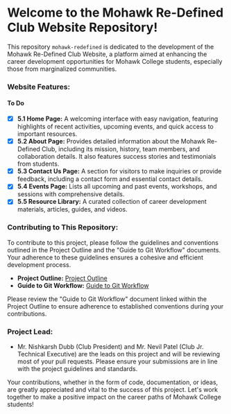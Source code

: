 # Welcome to the Mohawk Re-Defined Club Website Repository!

This repository `mohawk-redefined` is dedicated to the development of the Mohawk Re-Defined Club Website, a platform aimed at enhancing the career development opportunities for Mohawk College students, especially those from marginalized communities.

### Website Features:
#### To Do
- [x] **5.1 Home Page:** A welcoming interface with easy navigation, featuring highlights of recent activities, upcoming events, and quick access to important resources.
- [x] **5.2 About Page:** Provides detailed information about the Mohawk Re-Defined Club, including its mission, history, team members, and collaboration details. It also features success stories and testimonials from students.
- [x] **5.3 Contact Us Page:** A section for visitors to make inquiries or provide feedback, including a contact form and essential contact details.
- [x] **5.4 Events Page:** Lists all upcoming and past events, workshops, and sessions with comprehensive details.
- [x] **5.5 Resource Library:** A curated collection of career development materials, articles, guides, and videos.

### Contributing to This Repository:

To contribute to this project, please follow the guidelines and conventions outlined in the Project Outline and the "Guide to Git Workflow" documents. Your adherence to these guidelines ensures a cohesive and efficient development process.

- **Project Outline:** [Project Outline](https://docs.google.com/document/d/1Nhm6gn_-HgZfSjLMvatq4IQIRjIZbW5lHrmuctba1x8/edit)
- **Guide to Git Workflow:** [Guide to Git Workflow](https://docs.google.com/document/d/1rFtcH1D9UOMEW1MUnUNmCOxH-tAo4nVtM6APcs2FxdY/edit)

Please review the "Guide to Git Workflow" document linked within the Project Outline to ensure adherence to established conventions during your contributions.

### Project Lead:

- Mr. Nishkarsh Dubb (Club President) and Mr. Nevil Patel (Club Jr. Technical Executive) are the leads on this project and will be reviewing most of your pull requests. Please ensure your submissions are in line with the project guidelines and standards.

Your contributions, whether in the form of code, documentation, or ideas, are greatly appreciated and vital to the success of this project. Let's work together to make a positive impact on the career paths of Mohawk College students!
